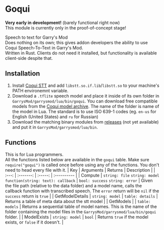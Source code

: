 # Goqui
**Very early in development!** (barely functional right now)  
This module is currently only in the proof-of-concept stage!  

Speech to text for Garry's Mod  
Does nothing on its own; this gives addon developers the ability to use Coqui Speech-To-Text in Garry's Mod.  
Written in Rust. Clients do not need it installed, but functionality is available client-side despite that.  

## Installation
1. Install [Coqui STT](https://github.com/coqui-ai/STT) and add `libstt.so.if.lib`/`libstt.so` to your machine's PATH environemnt variable.
2. Download a `.tflite` speech model and place it inside of its own folder in `GarrysMod/garrysmod/lua/bin/goqui`. You can download free compatible models from the [Coqui model archive](https://coqui.ai/models). The name of the folder is name of the model in Lua. The standard is to use ISO 639-1 codes (eg. `en-us` for English (United States) and `ru` for Russian)
3. Download the matching binary modules from [releases](https://github.com/Cryotheus/gmod-goqui/releases) (not yet available) and put it in `GarrysMod/garrysmod/lua/bin`.

## Functions
This is for Lua programmers.  
All the functions listed below are available in the `goqui` table. Make sure `require("goqui")` is called once before using any of the functions. You don't need to head every file with it.
|  Key  | Arguments | Returns | Description |
| :---: | :-------: | :-----: | :---------- |
| Compute | `string: file` `string: model` `function(string: text): callback` | `bool: success` `string: error` | Given the file path (relative to the data folder) and a model name, calls the callback function with transcribed speech. The `error` return will be `nil` if the `success` return is `true` |
| GetModelDetails | `string: model` | `table: details` | Returns a table of meta data about the stt model |
| GetModels | | `table: models` | Returns a sequential table of model names. This is the name of the folder containing the model files in the `GarrysMod/garrysmod/lua/bin/goqui` folder. |
| ModelExists | `string: model` | `bool` | Returns `true` if the model exists, or `false` if it doesn't. |
